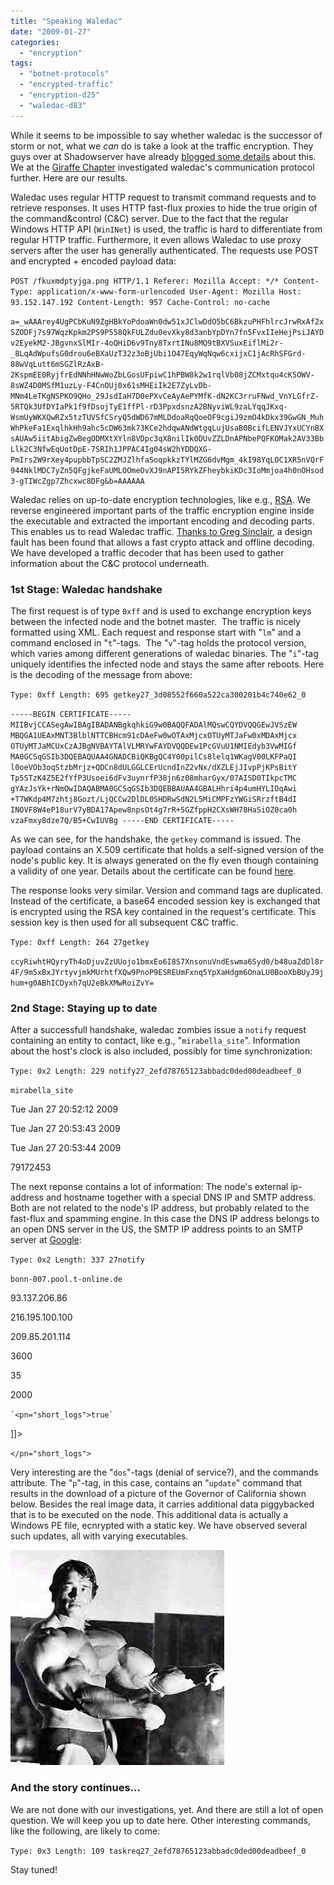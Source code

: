 ```yaml
---
title: "Speaking Waledac"
date: "2009-01-27"
categories: 
  - "encryption"
tags: 
  - "botnet-protocols"
  - "encrypted-traffic"
  - "encryption-d25"
  - "waledac-d83"
---
```


While it seems to be impossible to say whether waledac is the successor of storm or not, what we _can_ do is take a look at the traffic encryption. They guys over at Shadowserver have already [blogged some details](http://www.shadowserver.org/wiki/pmwiki.php?n=Calendar.20081231) about this. We at the [Giraffe Chapter](/chapters/giraffe) investigated waledac's communication protocol further. Here are our results.

Waledac uses regular HTTP request to transmit command requests and to retrieve responses. It uses HTTP fast-flux proxies to hide the true origin of the command&control (C&C) server. Due to the fact that the regular Windows HTTP API (`WinINet`) is used, the traffic is hard to differentiate from regular HTTP traffic. Furthermore, it even allows Waledac to use proxy servers after the user has generally authenticated. The requests use POST and encrypted + encoded payload data:

`POST /fkuxmdptyjga.png HTTP/1.1 Referer: Mozilla Accept: */* Content-Type: application/x-www-form-urlencoded User-Agent: Mozilla Host: 93.152.147.192 Content-Length: 957 Cache-Control: no-cache`

`a=_wAAArey4UgPCbKuN9ZgHBkYoPdoaWn0dw51xJClwDdO5bC6BkzuPHFhlrcJrwRxAf2xSZODFj7s97WqzKpkm2PS9P558QkFULZdu0evXky8d3anbYpDYn7fn5FvxIIeHejPsiJAYDv2EyekM2-JBgvnxSlMIr-4oQHiD6v9Tny8TxrtINu8MQ9tBXVSuxEiflMi2r-_8LqAdWpufsG0drou6eBXaUzT32z3oBjUbi1O47EqyWqNqw6cxijxC1jAcRhSFGrd-88wVqLutt6mSGZlRzAxB-2KspmEE0RyjfrEdNNhHNwWoZbLGosUFpiwC1hPBW8k2w1rqlVb08jZCMxtqu4cK5OWV-8sWZ4D0MSfM1uzLy-F4CnOUj0x61sMHEiIk2E7ZyLvDb-MNm4LeTKgNSPKO9QHo_29JsdIaH7D0ePXvCeAyAePYMfK-dN2KC3rruFNwd_VnYLGfrZ-5RTQk3UfDYIaPk1f9fDsojTyE1ffPl-rD3PpxdsnzA2BNyviWL9zaLYqqJKxq-WsmUyWKXQwRZx5tzTUVSfCSryQ5dWD67mMLDdoaRqQoeOF9cgiJ9zmO4kDkx39GwGN_MuhWhPkeFa1ExqlhkHh9ahc5cDW63mk73KCe2hdqwANdWtgqLujUsaB0BcifLENVJYxUCYnBXsAUAw5iitAbigZwBegODMXtXYln8VDpc3qX8nilIk0DUvZZLDnAPNbePQFKOMak2AV33BbLlk2C3NfwEqUotDpE-7SRIh1JPPAC4Ig04sW2hYDDQXG-PmIrs2W9rXey4pupbbTpSC2ZMJZlhfaSoqpkkzTYlMZG6dvMgm_4kI98YqLOC1XR5nVQrF944NklMDC7yZn5QFgjkeFaUMLOOmeOvXJ9nAPI5RYkZFheybkiKDc3IoMmjoa4h0nOHsod3-gTIWcZgp7Zhcxwc8DFg&b=AAAAAA`

Waledac relies on up-to-date encryption technologies, like e.g., [RSA](http://en.wikipedia.org/wiki/RSA). We reverse engineered important parts of the traffic encryption engine inside the executable and extracted the important encoding and decoding parts. This enables us to read Waledac traffic. [Thanks to Greg Sinclair](http://www.nnl-labs.com/cblog/index.php?/archives/7-Waledacs-Communcation-Protocol.html), a design fault has been found that allows a fast crypto attack and offline decoding. We have developed a traffic decoder that has been used to gather information about the C&C protocol underneath.

### 1st Stage: Waledac handshake

The first request is of type `0xff` and is used to exchange encryption keys between the infected node and the botnet master.  The traffic is nicely formatted using XML. Each request and response start with "`lm`" and a command enclosed in "`t`"-tags.  The "`v`"-tag holds the protocol version, which varies among different generations of waledac binaries. The "`i`"-tag uniquely identifies the infected node and stays the same after reboots. Here is the decoding of the message from above:

`Type: 0xff Length: 695 getkey27_3d08552f660a522ca300201b4c740e62_0`

`-----BEGIN CERTIFICATE----- MIIBvjCCASegAwIBAgIBADANBgkqhkiG9w0BAQQFADAlMQswCQYDVQQGEwJVSzEW MBQGA1UEAxMNT3BlblNTTCBHcm91cDAeFw0wOTAxMjcxOTUyMTJaFw0xMDAxMjcx OTUyMTJaMCUxCzAJBgNVBAYTAlVLMRYwFAYDVQQDEw1PcGVuU1NMIEdyb3VwMIGf MA0GCSqGSIb3DQEBAQUAA4GNADCBiQKBgQC4Y00pilCs8lelq1WKagV00LKFPaQI l0oeVOb3oqStzbMrjz+QDCn8dULGGLCErUcndInZ2vNx/dXZLEjJIvpPjKPsBitY Tp5STzK4Z5E2fYfP3Usoei6dFv3uynrfP38jn6z08mharGyx/07AISD0TIkpcTMC gYAzJsYk+rNmOwIDAQABMA0GCSqGSIb3DQEBBAUAA4GBALHhri4p4umHYLIOqAwi +T7WKdp4M7zhtj8Gozt/LjQCCw2DlDL0SHDRwSdN2L5MiCMPFzYWGiSRrzftB4dI INOVF8W4eP18urV7yBDA17Apew8npsOt4g7rR+5GZfppH2CXsWH78HaSiOZ0ca0h vzaFmxy8dze7Q/B5+CwIUVBg -----END CERTIFICATE-----`

As we can see, for the handshake, the `getkey` command is issued. The payload contains an X.509 certificate that holds a self-signed version of the node's public key. It is always generated on the fly even though containing a validity of one year. Details about the certificate can be found [here](/node/325 "Waledac is wishing merry christmas").

The response looks very similar. Version and command tags are duplicated. Instead of the certificate, a base64 encoded session key is exchanged that is encrypted using the RSA key contained in the request's certificate. This session key is then used for all subsequent C&C traffic.

`Type: 0xff Length: 264 27getkey`

`ccyRiwhtHQyryTh4oDjuvZzUUojo1bmxEo6I8S7XnsonuVndEswma6Syd0/b48uaZdDl8r4F/9m5xBxJYrtyvjmkMUrhtfXQw9PnoP9ESREUmFxnq5YpXaHdgm6OnaLU0BooXbBUyJ9jhum+g0ABhICDyxh7qU2eBkXMwRoiZvY=`

### 2nd Stage: Staying up to date

After a successfull handshake, waledac zombies issue a `notify` request containing an entity to contact, like e.g., "`mirabella_site`". Information about the host's clock is also included, possibly for time synchronization:

`Type: 0x2 Length: 229 notify27_2efd78765123abbadc0ded00deadbeef_0`

`mirabella_site`

Tue Jan 27 20:52:12 2009

Tue Jan 27 20:53:43 2009

Tue Jan 27 20:53:44 2009

79172453

The next reponse contains a lot of information: The node's external ip-address and hostname together with a special DNS IP and SMTP address. Both are not related to the node's IP address, but probably related to the fast-flux and spamming engine. In this case the DNS IP address belongs to an open DNS server in the US, the SMTP IP address points to an SMTP server at [Google](http://www.google.com/search?&q=giraffe+honeynet+project):

`Type: 0x2 Length: 337 27notify`

`bonn-007.pool.t-online.de`

93.137.206.86

216.195.100.100

209.85.201.114

3600

35

2000

`` `<pn="short_logs">true` ``

\]\]>

`</pn="short_logs">`

Very interesting are the "`dos`"-tags (denial of service?), and the commands attribute. The "`p`"-tag, in this case, contains an "`update`" command that results in the download of a picture of the Governor of California shown below. Besides the real image data, it carries additional data piggybacked that is to be executed on the node. This additional data is actually a Windows PE file, ecnrypted with a static key. We have observed several such updates, all with varying executables.

![](images/drupal_image_347.png)

### And the story continues...

We are not done with our investigations, yet. And there are still a lot of open question. We will keep you up to date here. Other interesting commands, like the following, are likely to come:

`Type: 0x3 Length: 109 taskreq27_2efd78765123abbadc0ded00deadbeef_0`

Stay tuned!

